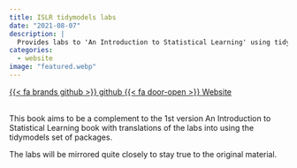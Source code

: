 ```yaml
---
title: ISLR tidymodels labs
date: "2021-08-07"
description: |
  Provides labs to 'An Introduction to Statistical Learning' using tidymodels
categories:
  - website
image: "featured.webp"
---
```


<div class="project-buttons">
<a href="https://github.com/EmilHvitfeldt/ISLR-tidymodels-labs">
  {{< fa brands github >}} github
</a>
<a href="https://emilhvitfeldt.github.io/ISLR-tidymodels-labs/index.html">
  {{< fa door-open >}} Website
</a>
</div>
<br>

This book aims to be a complement to the 1st version An Introduction to Statistical Learning book with translations of the labs into using the tidymodels set of packages.

The labs will be mirrored quite closely to stay true to the original material.
